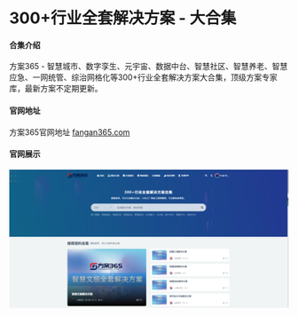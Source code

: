 # 300+行业全套解决方案 - 大合集

#### 合集介绍
方案365 - 智慧城市、数字孪生、元宇宙、数据中台、智慧社区、智慧养老、智慧应急、一网统管、综治网格化等300+行业全套解决方案大合集，顶级方案专家库，最新方案不定期更新。

#### 官网地址

方案365官网地址 [fangan365.com](https://fangan365.com)

#### 官网展示

![输入图片说明](pics001.png)
